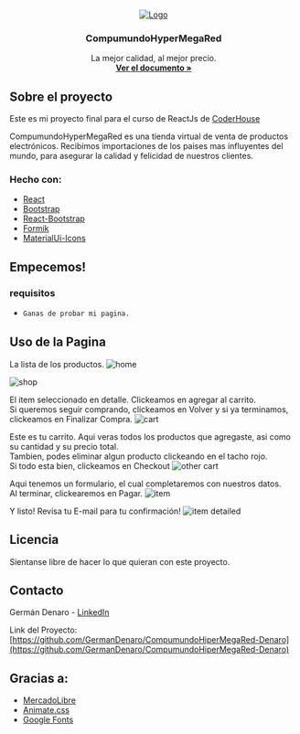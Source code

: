 <!-- PROJECT LOGO -->
<br />
<p align="center">
  <a href="#">
    <img src="" alt="Logo">
  </a>

  <h3 align="center">CompumundoHyperMegaRed</h3>

  <p align="center">
    La mejor calidad, al mejor precio.
    <br />
    <a href="https://github.com/GermanDenaro/CompumundoHiperMegaRed-Denaro/blob/main/README.md"><strong>Ver el documento »</strong></a>
    <br />
    
  </p>
</p>

<!-- ABOUT THE PROJECT -->

## Sobre el proyecto

Este es mi proyecto final para el curso de ReactJs de [CoderHouse](https://www.coderhouse.com/)

CompumundoHyperMegaRed es una tienda virtual de venta de productos electrónicos. Recibimos importaciones de los paises mas influyentes del mundo, para asegurar la calidad y felicidad de nuestros clientes.

### Hecho con:

- [React](https://reactjs.org/)
- [Bootstrap](https://getbootstrap.com)
- [React-Bootstrap](https://react-bootstrap.github.io/)
- [Formik](https://formik.org/)
- [MaterialUi-Icons](https://material-ui.com/es/components/material-icons/)

<!-- GETTING STARTED -->

## Empecemos!

### requisitos

- ```sh
  Ganas de probar mi pagina.
  ```

<!-- USAGE EXAMPLES -->

## Uso de la Pagina

La lista de los productos.
<img src="public/readme-list.jpg" alt="home">

<img src="public/readme-list2.jpg" alt="shop">

El item seleccionado en detalle. Clickeamos en agregar al carrito.
<br />
Si queremos seguir comprando, clickeamos en Volver y si ya terminamos, clickeamos en Finalizar Compra.
<img src="public/readme-detail.jpg" alt="cart">

Este es tu carrito. Aqui veras todos los productos que agregaste, asi como su cantidad y su precio total.
<br />
Tambien, podes eliminar algun producto clickeando en el tacho rojo.
<br />
Si todo esta bien, clickeamos en Checkout
<img src="public/readme-cart.jpg" alt="other cart">

Aqui tenemos un formulario, el cual completaremos con nuestros datos.
<br />
Al terminar, clickearemos en Pagar.
<img src="public/readme-checkout.jpg" alt="item ">

Y listo! Revisa tu E-mail para tu confirmación!
<img src="public/readme-completed" alt="item detailed">

<!-- LICENSE -->

## Licencia

Sientanse libre de hacer lo que quieran con este proyecto.

<!-- CONTACT -->

## Contacto

Germán Denaro - [LinkedIn](https://www.linkedin.com/in/germandenaro/)

Link del Proyecto: [https://github.com/GermanDenaro/CompumundoHiperMegaRed-Denaro](https://github.com/GermanDenaro/CompumundoHiperMegaRed-Denaro)

<!-- ACKNOWLEDGEMENTS -->

## Gracias a:

- [MercadoLibre](https://www.mercadolibre.com.ar/)
- [Animate.css](https://daneden.github.io/animate.css)
- [Google Fonts](https://fonts.google.com/)

